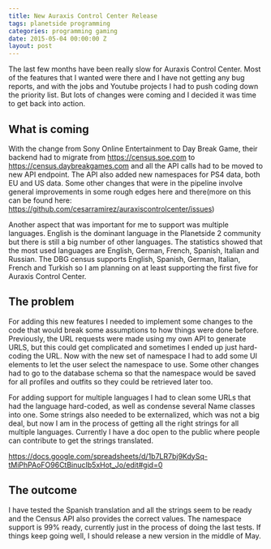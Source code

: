 ```yaml
---
title: New Auraxis Control Center Release
tags: planetside programming
categories: programming gaming
date: 2015-05-04 00:00:00 Z
layout: post
---
```


The last few months have been really slow for Auraxis Control Center. Most of the features that I wanted were there and I have not getting any bug reports, and with the jobs and Youtube projects I had to push coding down the priority list. But lots of changes were coming and I decided it was time to get back into action.

What is coming
--------------
With the change from Sony Online Entertainment to Day Break Game, their backend had to migrate from https://census.soe.com to https://census.daybreakgames.com and all the API calls had to be moved to new API endpoint. The API also added new namespaces for PS4 data, both EU and US data. Some other changes that were in the pipeline involve general improvements in some rough edges here and there(more on this can be found here: https://github.com/cesarramirez/auraxiscontrolcenter/issues)

Another aspect that was important for me to support was multiple languages. English is the dominant language in the Planetside 2 community but there is still a big number of other languages. The statistics showed that the most used languages are English, German, French, Spanish, Italian and Russian. The DBG census supports English, Spanish, German, Italian, French and Turkish so I am planning on at least supporting the first five for Auraxis Control Center. 

The problem
-----------

For adding this new features I needed to implement some changes to the code that would break some assumptions to how things were done before. Previously, the URL requests were made using my own API to generate URLS, but this could get complicated and sometimes I ended up just hard-coding the URL. Now with the new set of namespace I had to add some UI elements to let the user select the namespace to use. Some other changes had to go to the database schema so that the namespace would be saved for all profiles and outfits so they could be retrieved later too.

For adding support for multiple languages I had to clean some URLs that had the language hard-coded, as well as condense several Name classes into one. Some strings also needed to be externalized, which was not a big deal, but now I am in the process of getting all the right strings for all multiple languages. Currently I have a doc open to the public where people can contribute to get the strings translated.

https://docs.google.com/spreadsheets/d/1b7LR7bj9KdySq-tMiPhPAoFO96CtBinucIb5xHot_Jo/edit#gid=0

The outcome
-----------

I have tested the Spanish translation and all the strings seem to be ready and the Census API also provides the correct values. The namespace support is 99% ready, currently just in the process of doing the last tests. If things keep going well, I should release a new version in the middle of May.
